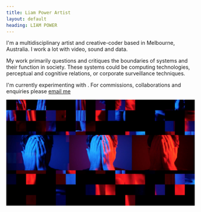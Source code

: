 ```yaml
---
title: Liam Power Artist
layout: default
heading: LIAM POWER
---
```

I'm a multidisciplinary artist and creative-coder based in Melbourne, Australia.
I work a lot with video, sound and data.

My work primarily questions and critiques the boundaries of systems and their function in society. These systems could be computing technologies, perceptual and cognitive relations, or corporate surveillance techniques.

I'm currently experimenting with <span onload="randomExperiment()" id="randomexperiment"></span>.
For commissions, collaborations and enquiries please <a href="mailto:liamfpower@gmail.com">email me</a>



![extraction](./images/extraction.jpg)
